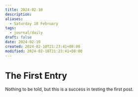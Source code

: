 ```yaml
---
title: 2024-02-10
description: 
aliases:
  - Saturday 10 February
tags:
  - journal/daily
draft: false
date: 2024-02-10
created: 2024-02-10T21:23:41+08:00
modified: 2024-02-10T21:23:41+08:00
---
```

# The First Entry
Nothing to be told, but this is a success in testing the first post.